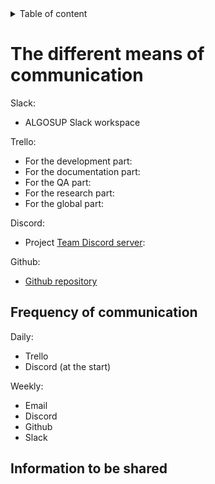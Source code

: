 <details>
<summary> Table of content</summary>

- [The different means of communication](#the-different-means-of-communication)
  - [Frequency of communication](#frequency-of-communication)
  - [Information to be shared](#information-to-be-shared)

</details>

# The different means of communication

Slack:

- ALGOSUP Slack workspace

Trello:

- For the development part:
- For the documentation part:
- For the QA part:
- For the research part:
- For the global part:

Discord:

- Project [Team Discord server](https://discord.gg/maxKR4WR):

Github:

- [Github repository](https://github.com/algosup/2022-2023-project-4-game-design-Team-1)

## Frequency of communication

Daily:

- Trello
- Discord (at the start)

Weekly:

- Email
- Discord
- Github
- Slack

## Information to be shared

<!-- Progression of the project
- Task assignment
- Task completion
- Functionnal specification
- Technical specification -->
